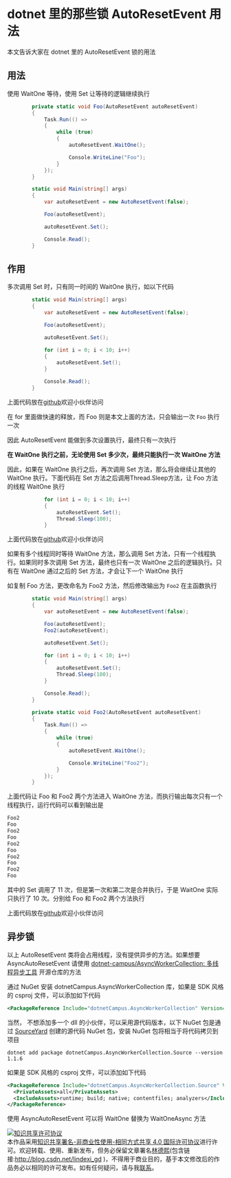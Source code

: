 # dotnet 里的那些锁 AutoResetEvent 用法

本文告诉大家在 dotnet 里的 AutoResetEvent 锁的用法

<!--more-->
<!-- CreateTime:2020/8/18 15:04:03 -->

<!-- 发布 -->

## 用法

使用 WaitOne 等待，使用 Set 让等待的逻辑继续执行

```csharp
        private static void Foo(AutoResetEvent autoResetEvent)
        {
            Task.Run(() =>
            {
                while (true)
                {
                    autoResetEvent.WaitOne();

                    Console.WriteLine("Foo");
                }
            });
        }

        static void Main(string[] args)
        {
            var autoResetEvent = new AutoResetEvent(false);

            Foo(autoResetEvent);

            autoResetEvent.Set();

            Console.Read();
        }
```

## 作用

多次调用 Set 时，只有同一时间的 WaitOne 执行，如以下代码

```csharp
        static void Main(string[] args)
        {
            var autoResetEvent = new AutoResetEvent(false);

            Foo(autoResetEvent);

            autoResetEvent.Set();

            for (int i = 0; i < 10; i++)
            {
                autoResetEvent.Set();
            }

            Console.Read();
        }
```

上面代码放在[github](https://github.com/lindexi/lindexi_gd/tree/b26e1d5d5fe1cb6be891d4849dd2d15a8681271b/HaifeljiweajeYeelarkerjairere)欢迎小伙伴访问 

在 for 里面做快速的释放，而 Foo 则是本文上面的方法，只会输出一次 `Foo` 执行一次

因此 AutoResetEvent 能做到多次设置执行，最终只有一次执行

**在 WaitOne 执行之前，无论使用 Set 多少次，最终只能执行一次 WaitOne 方法**

因此，如果在 WaitOne 执行之后，再次调用 Set 方法，那么将会继续让其他的 WaitOne 执行。下面代码在 Set 方法之后调用Thread.Sleep方法，让 Foo 方法的线程 WaitOne 执行

```csharp
            for (int i = 0; i < 10; i++)
            {
                autoResetEvent.Set();
                Thread.Sleep(100);
            }
```

上面代码放在[github](https://github.com/lindexi/lindexi_gd/tree/509fb7594f9f1fc1215cd7f4e4127c90354fb9d2/HaifeljiweajeYeelarkerjairere)欢迎小伙伴访问

如果有多个线程同时等待 WaitOne 方法，那么调用 Set 方法，只有一个线程执行。如果同时多次调用 Set 方法，最终也只有一次 WaitOne 之后的逻辑执行。只有在 WaitOne 通过之后的 Set 方法，才会让下一个 WaitOne 执行

如复制 Foo 方法，更改命名为 Foo2 方法，然后修改输出为 `Foo2` 在主函数执行

```csharp
        static void Main(string[] args)
        {
            var autoResetEvent = new AutoResetEvent(false);

            Foo(autoResetEvent);
            Foo2(autoResetEvent);

            autoResetEvent.Set();

            for (int i = 0; i < 10; i++)
            {
                autoResetEvent.Set();
                Thread.Sleep(100);
            }

            Console.Read();
        }

        private static void Foo2(AutoResetEvent autoResetEvent)
        {
            Task.Run(() =>
            {
                while (true)
                {
                    autoResetEvent.WaitOne();

                    Console.WriteLine("Foo2");
                }
            });
        }
```

上面代码让 Foo 和 Foo2 两个方法进入 WaitOne 方法，而执行输出每次只有一个线程执行，运行代码可以看到输出是

```csharp
Foo2
Foo
Foo2
Foo
Foo2
Foo
Foo2
Foo
Foo2
Foo
```

其中的 Set 调用了 11  次，但是第一次和第二次是合并执行，于是 WaitOne 实际只执行了 10 次。分别给 Foo 和 Foo2 两个方法执行

上面代码放在[github](https://github.com/lindexi/lindexi_gd/tree/e1a0b2870785279cbe81788e6f62892229279103/HaifeljiweajeYeelarkerjairere)欢迎小伙伴访问

## 异步锁

以上 AutoResetEvent 类将会占用线程，没有提供异步的方法。如果想要 AsyncAutoResetEvent 请使用 [dotnet-campus/AsyncWorkerCollection: 多线程异步工具](https://github.com/dotnet-campus/AsyncWorkerCollection ) 开源仓库的方法

通过 NuGet 安装 dotnetCampus.AsyncWorkerCollection 库，如果是 SDK 风格的 csproj 文件，可以添加如下代码

```xml
<PackageReference Include="dotnetCampus.AsyncWorkerCollection" Version="1.1.6" />
```

当然， 不想添加多一个 dll 的小伙伴，可以采用源代码版本，以下 NuGet 包是通过 [SourceYard](https://github.com/dotnet-campus/SourceYard) 创建的源代码 NuGet 包，安装 NuGet 包将相当于将代码拷贝到项目

```
dotnet add package dotnetCampus.AsyncWorkerCollection.Source --version 1.1.6
```

如果是 SDK 风格的 csproj 文件，可以添加如下代码

```xml
<PackageReference Include="dotnetCampus.AsyncWorkerCollection.Source" Version="1.1.6">
  <PrivateAssets>all</PrivateAssets>
  <IncludeAssets>runtime; build; native; contentfiles; analyzers</IncludeAssets>
</PackageReference>
```

使用 AsyncAutoResetEvent 可以将 WaitOne 替换为 WaitOneAsync 方法

<a rel="license" href="http://creativecommons.org/licenses/by-nc-sa/4.0/"><img alt="知识共享许可协议" style="border-width:0" src="https://i.creativecommons.org/l/by-nc-sa/4.0/88x31.png" /></a><br />本作品采用<a rel="license" href="http://creativecommons.org/licenses/by-nc-sa/4.0/">知识共享署名-非商业性使用-相同方式共享 4.0 国际许可协议</a>进行许可。欢迎转载、使用、重新发布，但务必保留文章署名[林德熙](http://blog.csdn.net/lindexi_gd)(包含链接:http://blog.csdn.net/lindexi_gd )，不得用于商业目的，基于本文修改后的作品务必以相同的许可发布。如有任何疑问，请与我[联系](mailto:lindexi_gd@163.com)。
